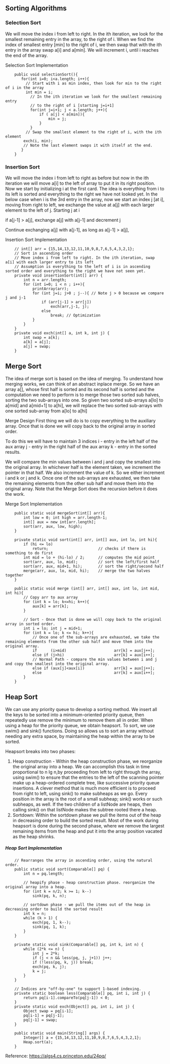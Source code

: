 ## Sorting Algorithms

### Selection Sort
We will move the  index i from left to right. In the ith iteration, we look for the smallest remaining entry in the array, to the right of i.
When we find the index of smallest entry [min] to the right of i, we then swap that with the ith entry in the array
swap a[i] and a[min]. We will increment i, until i reaches the end of the array.

Selection Sort Implementation
```
    public void selectionSort(){
       for(int i=0; i<a.length; i++){
         // Start with i as min index, then look for min to the right of i in the array
         int min = i;
           // In the ith iteration we look for the smallest remaining entry
           // to the right of i [starting j=i+1]
           for(int j=i+1; j < a.length; j++){
               if ( a[j] < a[min]){
                   min = j;
               }
           }
         // Swap the smallest element to the right of i, with the ith element
        exch(i, min);
        // Note the last element swaps it with itself at the end.
       }
    }
```

### Insertion Sort
We will move the  index i from left to right as before but now in the ith iteration we will move a[i] to the left of array to put it in its right position. 
Now we start by initializing i at the first card. The idea is everything from i to its left is sorted and everything to the right we have not looked yet.
In the below case when i is the 3rd entry in the array, now we start an index j [at i], moving from right to left, we exchange the value at a[j] with each 
larger element to the left of j. Starting j at i

if a[j-1] > a[j], exchange a[j] with a[j-1] and decrement j

Continue exchanging a[j] with a[j-1], as long as a[j-1] > a[j],

Insertion Sort Implementation
```
    // int[] arr = {15,14,13,12,11,10,9,8,7,6,5,4,3,2,1};
    // Sort in ascending order
    // Move index i from left to right. In the ith iteration, swap a[i] with each larger entry to its left
    // Assumption is everything to the left of i is in ascending sorted order and everything to the right we have not seen yet.
    private void insertionSort(int[] arr) {
        int n = arr.length;
        for (int i=0; i < n ; i++){
            printArray(arr);
            for (int j=i; j>0 ; j--){ // Note j > 0 because we compare j and j-1
                if (arr[j-1] > arr[j])
                    exch(arr,j-1, j);
                else
                    break; // Optimization
            }
        }
    }
    private void exch(int[] a, int k, int j) {
        int swap = a[k];
        a[k] = a[j];
        a[j] = swap;
    }
```
## Merge Sort
The idea of merge sort is based on the idea of merging. To understand how merging works, we can think of an abstract inplace merge.
So we have an array a[], whose first half is sorted and its second half is sorted and the computation we need to perform is to merge those two sorted sub halves, sorting the two sub-arrays into one.
So given two sorted sub-arrays a[lo] to a[mid] and a[mid+1] to a[hi], we will replace the two sorted sub-arrays with one sorted sub-array from a[lo] to a[hi]

Merge Design
First thing we will do is to copy everything to the auxiliary array.
Once that is done we will copy back to the original array in sorted order.

To do this we will have to maintain 3 indices
i - entry in the left half of the aux array
j - entry in the right half of the aux array
k - entry in the sorted results.

We will compare the min values between i and j and copy the smallest into the original array. In whichever half is the element taken, we increment the pointer in that half. We also increment the value of k. So we either increment i and k or j and k.
Once one of the sub-arrays are exhausted, we then take the remaining elements from the other sub half and move them into the original array.
Note that the Merge Sort does the recursion before it does the work.

Merge Sort Implementation
```
    public static void mergeSort(int[] arr){
        int low = 0; int high = arr.length-1;
        int[] aux = new int[arr.length];
        sort(arr, aux, low, high);
    }

    private static void sort(int[] arr, int[] aux, int lo, int hi){
        if (hi <= lo)
            return;                      // checks if there is something to do first
        int mid = lo + (hi-lo) / 2;      // computes the mid point
        sort(arr, aux, lo, mid);         // sort the left/first half
        sort(arr, aux, mid+1, hi);       // sort the right/second half
        merge(arr, aux, lo, mid, hi);    // merge the two halves together
    }

    public static void merge (int[] arr, int[] aux, int lo, int mid, int hi){
        // Copy arr to aux array
        for (int k = lo; k<=hi; k++){
            aux[k] = arr[k];
        }

        // Sort - Once that is done we will copy back to the original array in sorted order.
        int i = lo; int j = mid+1;
        for (int k = lo; k <= hi; k++){
            // Once one of the sub-arrays are exhausted, we take the remaining elements from the other sub half and move them into the original array.
            if      (i>mid)                     arr[k] = aux[j++];
            else if (j>hi)                      arr[k] = aux[i++];
            // Normal Path - compare the min values between i and j and copy the smallest into the original array.
            else if (aux[j]<aux[i])             arr[k] = aux[j++];
            else                                arr[k] = aux[i++];
        }
    }
```

## Heap Sort
We can use any priority queue to develop a sorting method. We insert all the keys to be sorted into a minimum-oriented priority queue,
then repeatedly use remove the minimum to remove them all in order. When using a heap for the priority queue, we obtain heapsort.
To sort, we use swim() and sink() functions. Doing so allows us to sort an array without needing any extra space, by maintaining the
heap within the array to be sorted.

Heapsort breaks into two phases:
1. Heap construction - Within the heap construction phase, we reorganize the original array into a heap.
We can accomplish this task in time proportional to n lg n,by proceeding from left to right through the array, using swim() to ensure that the entries to the left of the scanning pointer make up a heap-ordered complete tree, like successive priority queue insertions. A clever method that is much more efficient is to proceed from right to left, using sink() to make subheaps as we go. Every position in the array is the root of a small subheap; sink() works or such subheaps, as well. If the two children of a listNode are heaps, then calling sink() on that listNode makes the subtree rooted there a heap.
2. Sortdown: Within the sortdown phase we pull the items out of the heap in decreasing order to build the sorted result.
Most of the work during heapsort is done during the second phase, where we remove the largest remaining items from the heap and put it into the array position vacated as the heap shrinks.

##### Heap Sort Implementation
```
    // Rearranges the array in ascending order, using the natural order.
    public static void sort(Comparable[] pq) {
        int n = pq.length;

        // heapify phase - heap construction phase. reorganize the original array into a heap.
        for (int k = n/2; k >= 1; k--)
            sink(pq, k, n);

        // sortdown phase - we pull the items out of the heap in decreasing order to build the sorted result
        int k = n;
        while (k > 1) {
            exch(pq, 1, k--);
            sink(pq, 1, k);
        }
    }

    private static void sink(Comparable[] pq, int k, int n) {
        while (2*k <= n) {
            int j = 2*k;
            if (j < n && less(pq, j, j+1)) j++;
            if (!less(pq, k, j)) break;
            exch(pq, k, j);
            k = j;
        }
    }

    // Indices are "off-by-one" to support 1-based indexing.
    private static boolean less(Comparable[] pq, int i, int j) {
        return pq[i-1].compareTo(pq[j-1]) < 0;
    }
    private static void exch(Object[] pq, int i, int j) {
        Object swap = pq[i-1];
        pq[i-1] = pq[j-1];
        pq[j-1] = swap;
    }

    public static void main(String[] args) {
        Integer[] a = {15,14,13,12,11,10,9,8,7,6,5,4,3,2,1};
        Heap.sort(a);
    }
```
Reference: https://algs4.cs.princeton.edu/24pq/
